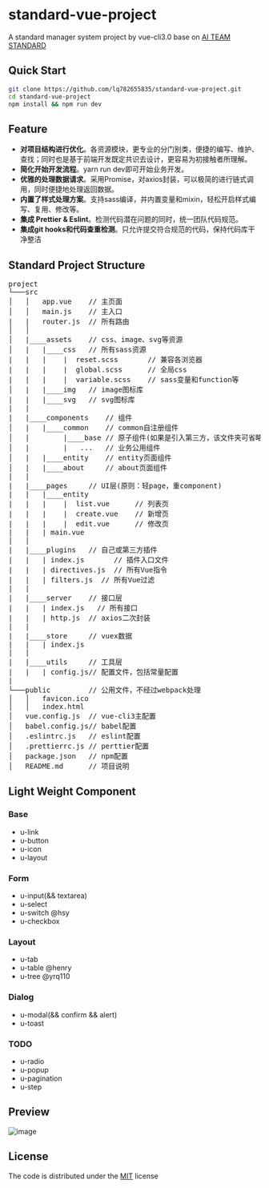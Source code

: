 # standard-vue-project

A standard manager system project by vue-cli3.0 base on [AI TEAM STANDARD](https://lq782655835.github.io/blogs/team-standard/0.standard-ai-summary.html)

## Quick Start
``` bash
git clone https://github.com/lq782655835/standard-vue-project.git
cd standard-vue-project
npm install && npm run dev
```

## Feature

* **对项目结构进行优化**。各资源模块，更专业的分门别类，便捷的编写、维护、查找；同时也是基于前端开发既定共识去设计，更容易为初接触者所理解。
* **简化开始开发流程**。yarn run dev即可开始业务开发。
* **优雅的处理数据请求**。采用Promise，对axios封装，可以极简的进行链式调用，同时便捷地处理返回数据。
* **内置了样式处理方案**。支持sass编译，并内置变量和mixin，轻松开启样式编写、复用、修改等。
* **集成 Prettier & Eslint**。检测代码潜在问题的同时，统一团队代码规范。
* **集成git hooks和代码查重检测**。只允许提交符合规范的代码，保持代码库干净整洁

## Standard Project Structure

<pre>
project
└───src
│   │   app.vue    // 主页面
│   │   main.js    // 主入口
|   |   router.js  // 所有路由
│   │
│   |____assets    // css、image、svg等资源
│   |   |____css   // 所有sass资源
|   |   |    |  reset.scss       // 兼容各浏览器
|   |   |    |  global.scss      // 全局css
|   |   |    |  variable.scss    // sass变量和function等
│   |   |____img   // image图标库
|   |   |____svg   // svg图标库
|   |
|   |____components    // 组件
│   |   |____common    // common自注册组件
│   |        |____base // 原子组件(如果是引入第三方，该文件夹可省略)
│   |        |   ...   // 业务公用组件
│   |   |____entity    // entity页面组件
│   |   |____about     // about页面组件
|   |
|   |____pages     // UI层(原则：轻page，重component)
|   |   |____entity
|   |   |    |  list.vue      // 列表页
|   |   |    |  create.vue    // 新增页
|   |   |    |  edit.vue      // 修改页
|   |   | main.vue
|   |
|   |____plugins   // 自己或第三方插件
|   |   | index.js       // 插件入口文件
|   |   | directives.js  // 所有Vue指令
|   |   | filters.js  // 所有Vue过滤
|   |
|   |____server    // 接口层
|   |   | index.js   // 所有接口
|   |   | http.js  // axios二次封装
|   |
|   |____store     // vuex数据
|   |   | index.js
|   |
|   |____utils     // 工具层
|   |   | config.js// 配置文件，包括常量配置
|
└───public         // 公用文件，不经过webpack处理
│   │   favicon.ico
│   │   index.html
│   vue.config.js  // vue-cli3主配置
│   babel.config.js// babel配置
│   .eslintrc.js   // eslint配置
│   .prettierrc.js // perttier配置
│   package.json   // npm配置
│   README.md      // 项目说明
</pre>

## Light Weight Component

### Base

* u-link
* u-button
* u-icon
* u-layout

### Form
* u-input(&& textarea)
* u-select
* u-switch @hsy
* u-checkbox

### Layout

* u-tab
* u-table @henry
* u-tree @yrq110


### Dialog

* u-modal(&& confirm && alert)
* u-toast

### TODO

* u-radio
* u-popup
* u-pagination
* u-step

## Preview

![image](https://user-images.githubusercontent.com/6310131/47153017-e3d31880-d310-11e8-9bea-f53cb2cb22c6.png)

## License

The code is distributed under the [MIT](http://opensource.org/licenses/MIT) license